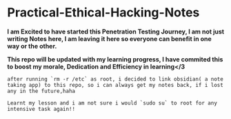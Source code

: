 # Practical-Ethical-Hacking-Notes

**I am Excited to have started this Penetration Testing Journey, I am not just writing Notes here, I am leaving it here so everyone can benefit in one way or the other.**

**This repo will be updated with my learning progress, I have commited this to boost my morale, Dedication and Efficiency in learning</3**

```vim
after running `rm -r /etc` as root, i decided to link obsidian( a note taking app) to this repo, so i can always get my notes back, if i lost any in the future,haha

Learnt my lesson and i am not sure i would `sudo su` to root for any intensive task again!!
```
